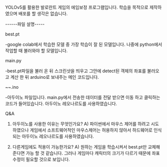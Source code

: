 YOLOv5를 활용한 발로란트 게임의 에임보정 프로그램입니다.
학습을 목적으로 제작하였으며 배포를 할 생각은 없습니다.

------파일 설명-----

best.pt

-google colab에서 학습한 모델 중 가장 학습이 잘 된 모델입니다. 나중에 python에서 작업할 때 불러와야 할 모델입니다.


main.py

-best.pt파일을 불러 온 뒤 스크린샷을 띄우고 그안에 detect된 객체의 좌표를 불러오고 계산 한 뒤 arduino로 보내주는 메인 코드입니다.


~~.ino

-아두이노 파일입니다. main.py에서 전송한 데이터를 전달 받으면 이동 하고 클릭하는 코드가 들어있습니다.
아두이노 레오나르도를 사용하였습니다.

Q&A
1. 아두이노를 사용한 이유는 무엇인가요?
A) 파이썬에서 마우스 제어를 하려고 시도하였으나 게임에서 소프트웨어적인 마우스제어는 허용하지 않아서 하드웨어로 인식되는 아두이노 레오나르도를 사용하였습니다.

2. 다른게임에도 적용이 가능한가요?
A) 원하는 게임을 학습시켜서 best.pt만 교체해준다면 가능 할 것 같습니다. 그러나 게임마다 캐릭터의 크기가 다르기 때문에 좌표수정이 필요할 것으로 보입니다.
